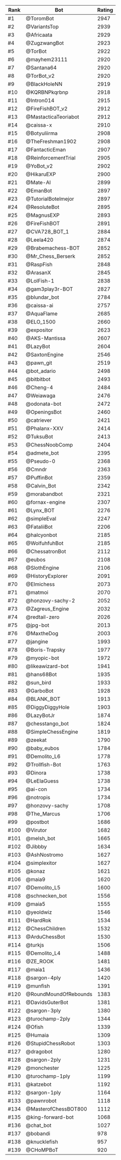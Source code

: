 Rank|Bot|Rating
---|---|---
#1|@ToromBot|2947
#2|@VariantsTop|2939
#3|@Africaata|2929
#4|@ZugzwangBot|2923
#5|@TorBot|2922
#6|@mayhem23111|2920
#7|@Santana64|2920
#8|@TorBot_v2|2920
#9|@BlackHoleNN|2919
#10|@KQRBNPkqrbnp|2918
#11|@Intron014|2915
#12|@FireFishBOT_v2|2912
#13|@MastacticaTeoriabot|2912
#14|@caissa-x|2910
#15|@Botyuliirma|2908
#16|@TheFreshman1902|2908
#17|@FantacticEman|2907
#18|@ReinforcementTrial|2905
#19|@YoBot_v2|2902
#20|@HikaruEXP|2900
#21|@Mate-AI|2899
#22|@EmanBot|2897
#23|@TutorialBotelmejor|2897
#24|@ResoluteBot|2895
#25|@MagnusEXP|2893
#26|@FireFishBOT|2891
#27|@CVA728_BOT_1|2884
#28|@Leela420|2874
#29|@Brabemachess-BOT|2852
#30|@Mr_Chess_Berserk|2852
#31|@RaspFish|2848
#32|@ArasanX|2845
#33|@LolFish-1|2838
#34|@gam3play3r-BOT|2827
#35|@blundar_bot|2784
#36|@caissa-ai|2757
#37|@AquaFlame|2685
#38|@ELO_1500|2660
#39|@expositor|2623
#40|@AKS-Mantissa|2607
#41|@LazyBot|2604
#42|@SaxtonEngine|2546
#43|@pawn_git|2519
#44|@bot_adario|2498
#45|@bitbitbot|2493
#46|@Cheng-4|2484
#47|@Weiawaga|2476
#48|@odonata-bot|2472
#49|@OpeningsBot|2460
#50|@catriever|2421
#51|@Phalanx-XXV|2414
#52|@TuksuBot|2413
#53|@ChessNoobComp|2404
#54|@admete_bot|2395
#55|@Pseudo-0|2368
#56|@Cmndr|2363
#57|@PuffinBot|2359
#58|@Calvin_Bot|2342
#59|@morabandbot|2321
#60|@fornax-engine|2307
#61|@Lynx_BOT|2276
#62|@simpleEval|2247
#63|@FataliiBot|2206
#64|@halcyonbot|2185
#65|@WolfuhfuhBot|2185
#66|@ChessatronBot|2112
#67|@eubos|2108
#68|@SlothEngine|2106
#69|@HistoryExplorer|2091
#70|@Elmichess|2073
#71|@matmoi|2070
#72|@honzovy-sachy-2|2052
#73|@Zagreus_Engine|2032
#74|@redtail-zero|2026
#75|@jpg-bot|2013
#76|@MaxtheDog|2003
#77|@jangine|1993
#78|@Boris-Trapsky|1977
#79|@myopic-bot|1972
#80|@likeawizard-bot|1941
#81|@hans68Bot|1935
#82|@sun_bird|1933
#83|@GarboBot|1928
#84|@BLANK_BOT|1913
#85|@DiggyDiggyHole|1903
#86|@LazyBotJr|1874
#87|@chesstango_bot|1824
#88|@SimpleChessEngine|1819
#89|@zeekat|1790
#90|@baby_eubos|1784
#91|@Demolito_L6|1778
#92|@Trollfish-Bot|1763
#93|@Dinora|1738
#94|@LeElaGuess|1738
#95|@ai-con|1734
#96|@notropis|1734
#97|@honzovy-sachy|1708
#98|@The_Marcus|1706
#99|@postbot|1686
#100|@Virutor|1682
#101|@melsh_bot|1665
#102|@Jibbby|1634
#103|@AshNostromo|1627
#104|@simplexitor|1627
#105|@konaz|1621
#106|@maia9|1620
#107|@Demolito_L5|1600
#108|@schnecken_bot|1556
#109|@maia5|1555
#110|@yeoldwiz|1546
#111|@HardRok|1534
#112|@ChessChildren|1532
#113|@ArduChessBot|1530
#114|@turkjs|1506
#115|@Demolito_L4|1488
#116|@ZE_ROOK|1481
#117|@maia1|1436
#118|@sargon-4ply|1420
#119|@munfish|1391
#120|@RoundMoundOfRebounds|1383
#121|@DavidsGuterBot|1381
#122|@sargon-3ply|1380
#123|@turochamp-2ply|1344
#124|@Ofish|1339
#125|@Humaia|1309
#126|@StupidChessRobot|1303
#127|@dragobot|1280
#128|@sargon-2ply|1231
#129|@monchester|1225
#130|@turochamp-1ply|1199
#131|@katzebot|1192
#132|@sargon-1ply|1164
#133|@pawnrobot|1118
#134|@MasterofChessBOT800|1112
#135|@king-forward-bot|1068
#136|@chat_bot|1027
#137|@bobandi|978
#138|@knucklefish|957
#139|@CHoMPBoT|920
